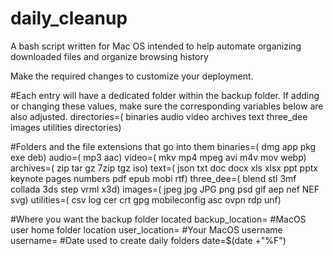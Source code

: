 # daily_cleanup
A bash script written for Mac OS intended to help automate organizing downloaded files and organize browsing history

Make the required changes to customize your deployment.

#Each entry will have a dedicated folder within the backup folder. If adding or changing these values, make sure the corresponding variables below are also adjusted.
directories=( binaries audio video archives text three_dee images utilities directories) 

#Folders and the file extensions that go into them
binaries=( dmg app pkg exe deb)
audio=( mp3 aac)
video=( mkv mp4 mpeg avi m4v mov webp)
archives=( zip tar gz 7zip tgz iso)
text=( json txt doc docx xls xlsx ppt pptx keynote pages numbers pdf epub mobi rtf)
three_dee=( blend stl 3mf collada 3ds step vrml x3d)
images=( jpeg jpg JPG png psd gif aep nef NEF svg)
utilities=( csv log cer crt gpg mobileconfig asc ovpn rdp unf)

#Where you want the backup folder located
backup_location= 
#MacOS user home folder location
user_location= 
#Your MacOS username
username= 
#Date used to create daily folders
date=$(date +"%F")
